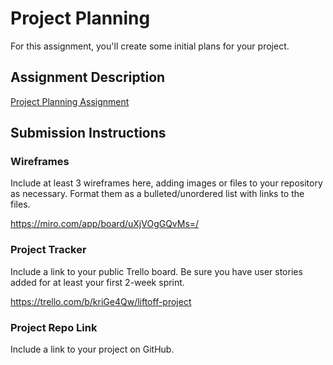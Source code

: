 # Project Planning
For this assignment, you'll create some initial plans for your project.

## Assignment Description
[Project Planning Assignment](https://education.launchcode.org/liftoff/modules/assignments/project-planning)

## Submission Instructions

### Wireframes

Include at least 3 wireframes here, adding images or files to your repository as necessary. Format them as a bulleted/unordered list with links to the files.

https://miro.com/app/board/uXjVOgGQvMs=/

### Project Tracker

Include a link to your public Trello board. Be sure you have user stories added for at least your first 2-week sprint.

https://trello.com/b/kriGe4Qw/liftoff-project

### Project Repo Link

Include a link to your project on GitHub.
